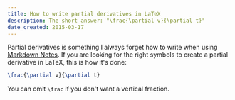 ```yaml
---
title: How to write partial derivatives in LaTeX
description: The short answer: "\frac{\partial v}{\partial t}"
date_created: 2015-03-17
---
```


Partial derivatives is something I always forget how to write when using [Markdown Notes](/projects/markdown-notes). If you are looking for the right symbols to create a partial derivative in LaTeX, this is how it's done:

```latex
\frac{\partial v}{\partial t}
```

You can omit `\frac` if you don't want a vertical fraction.

